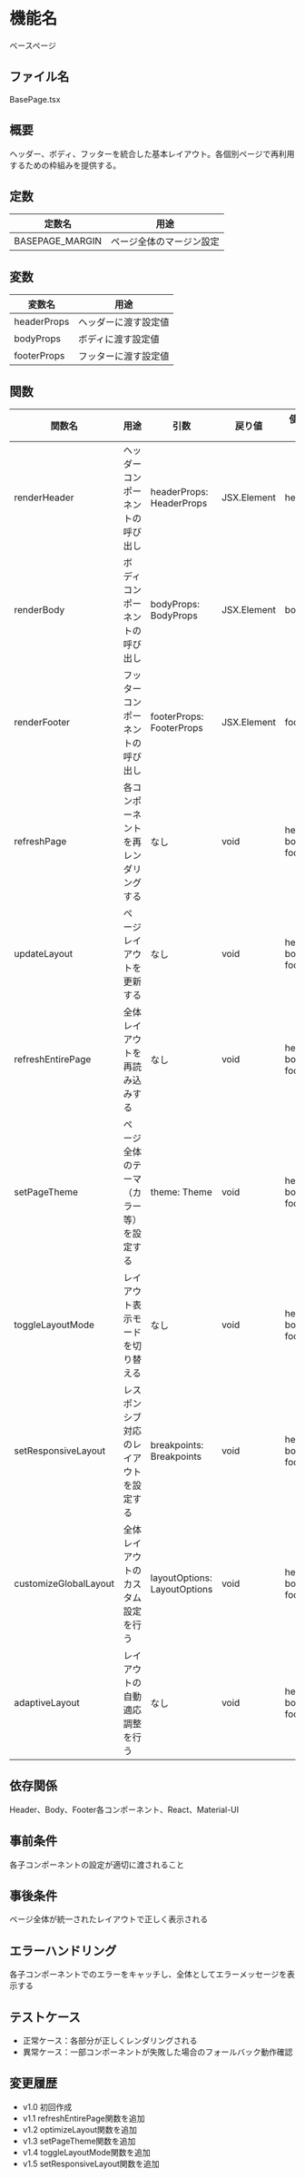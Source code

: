 # 機能名
ベースページ

## ファイル名
BasePage.tsx

## 概要
ヘッダー、ボディ、フッターを統合した基本レイアウト。各個別ページで再利用するための枠組みを提供する。

## 定数
| 定数名           | 用途                                  |
| ---------------- | ------------------------------------- |
| BASEPAGE_MARGIN  | ページ全体のマージン設定              |

## 変数
| 変数名            | 用途                              |
| ----------------- | --------------------------------- |
| headerProps       | ヘッダーに渡す設定値               |
| bodyProps         | ボディに渡す設定値                 |
| footerProps       | フッターに渡す設定値               |

## 関数
| 関数名                 | 用途                                            | 引数                                                        | 戻り値      | 使用定数/変数                    |
| ---------------------- | ----------------------------------------------- | ----------------------------------------------------------- | ----------- | --------------------------------- |
| renderHeader           | ヘッダーコンポーネントの呼び出し                  | headerProps: HeaderProps                                    | JSX.Element | headerProps                     |
| renderBody             | ボディコンポーネントの呼び出し                    | bodyProps: BodyProps                                        | JSX.Element | bodyProps                       |
| renderFooter           | フッターコンポーネントの呼び出し                  | footerProps: FooterProps                                    | JSX.Element | footerProps                     |
| refreshPage            | 各コンポーネントを再レンダリングする              | なし                                                        | void        | headerProps, bodyProps, footerProps |
| updateLayout           | ページレイアウトを更新する                       | なし                                                        | void        | headerProps, bodyProps, footerProps |
| refreshEntirePage      | 全体レイアウトを再読み込みする                    | なし                                                        | void        | headerProps, bodyProps, footerProps |
| setPageTheme           | ページ全体のテーマ（カラー等）を設定する          | theme: Theme                                                | void        | headerProps, bodyProps, footerProps |
| toggleLayoutMode       | レイアウト表示モードを切り替える                  | なし                                                        | void        | headerProps, bodyProps, footerProps |
| setResponsiveLayout    | レスポンシブ対応のレイアウトを設定する            | breakpoints: Breakpoints                                    | void        | headerProps, bodyProps, footerProps |
| customizeGlobalLayout  | 全体レイアウトのカスタム設定を行う                | layoutOptions: LayoutOptions                                | void        | headerProps, bodyProps, footerProps |
| adaptiveLayout         | レイアウトの自動適応調整を行う                    | なし                                                        | void        | headerProps, bodyProps, footerProps |

## 依存関係
Header、Body、Footer各コンポーネント、React、Material-UI

## 事前条件
各子コンポーネントの設定が適切に渡されること

## 事後条件
ページ全体が統一されたレイアウトで正しく表示される

## エラーハンドリング
各子コンポーネントでのエラーをキャッチし、全体としてエラーメッセージを表示する

## テストケース
- 正常ケース：各部分が正しくレンダリングされる
- 異常ケース：一部コンポーネントが失敗した場合のフォールバック動作確認

## 変更履歴
- v1.0 初回作成  
- v1.1 refreshEntirePage関数を追加  
- v1.2 optimizeLayout関数を追加  
- v1.3 setPageTheme関数を追加  
- v1.4 toggleLayoutMode関数を追加  
- v1.5 setResponsiveLayout関数を追加
